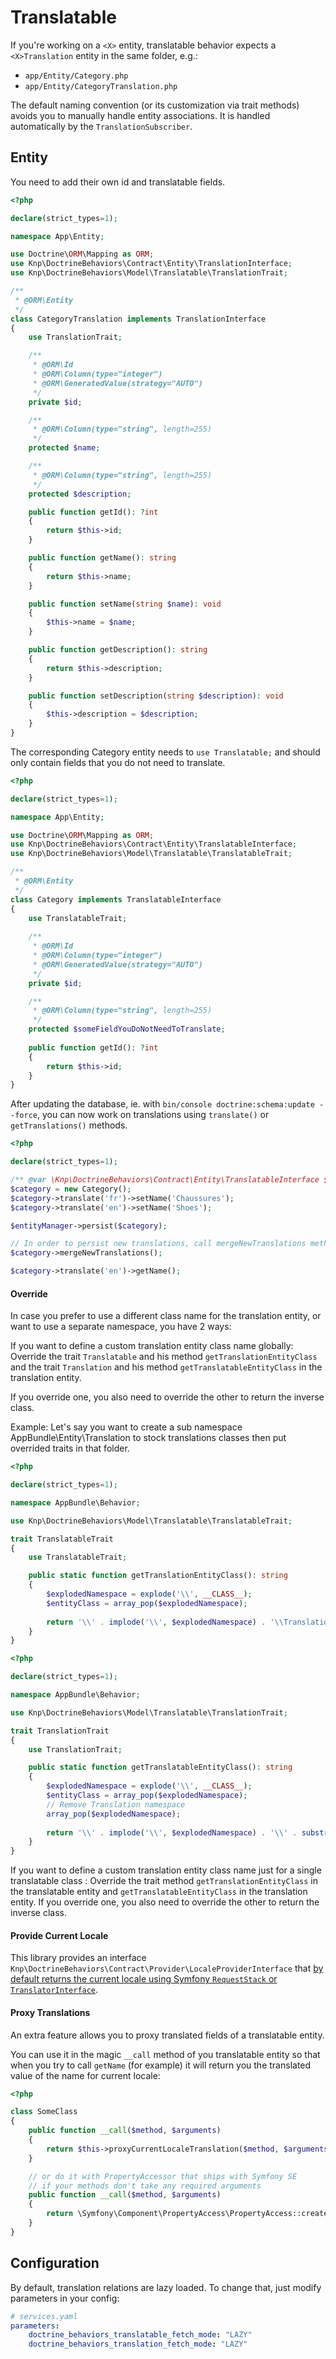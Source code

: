 # Translatable

If you're working on a `<X>` entity, translatable behavior expects a `<X>Translation` entity in the
same folder, e.g.:

- `app/Entity/Category.php`
- `app/Entity/CategoryTranslation.php`

The default naming convention (or its customization via trait methods) avoids you to manually handle entity associations. It is handled automatically by the `TranslationSubscriber`.

## Entity

You need to add their own id and translatable fields.

```php
<?php

declare(strict_types=1);    

namespace App\Entity;

use Doctrine\ORM\Mapping as ORM;
use Knp\DoctrineBehaviors\Contract\Entity\TranslationInterface;
use Knp\DoctrineBehaviors\Model\Translatable\TranslationTrait;

/**
 * @ORM\Entity
 */
class CategoryTranslation implements TranslationInterface
{
    use TranslationTrait;

    /**
     * @ORM\Id
     * @ORM\Column(type="integer")
     * @ORM\GeneratedValue(strategy="AUTO")
     */
    private $id;

    /**
     * @ORM\Column(type="string", length=255)
     */
    protected $name;

    /**
     * @ORM\Column(type="string", length=255)
     */
    protected $description;

    public function getId(): ?int
    {
        return $this->id;
    }

    public function getName(): string
    {
        return $this->name;
    }

    public function setName(string $name): void
    {
        $this->name = $name;
    }

    public function getDescription(): string
    {
        return $this->description;
    }

    public function setDescription(string $description): void
    {
        $this->description = $description;
    }
}
```

The corresponding Category entity needs to `use Translatable;`
and should only contain fields that you do not need to translate.

```php
<?php

declare(strict_types=1);    

namespace App\Entity;

use Doctrine\ORM\Mapping as ORM;
use Knp\DoctrineBehaviors\Contract\Entity\TranslatableInterface;
use Knp\DoctrineBehaviors\Model\Translatable\TranslatableTrait;

/**
 * @ORM\Entity
 */
class Category implements TranslatableInterface
{
    use TranslatableTrait;
    
    /**
     * @ORM\Id
     * @ORM\Column(type="integer")
     * @ORM\GeneratedValue(strategy="AUTO")
     */
    private $id;

    /**
     * @ORM\Column(type="string", length=255)
     */
    protected $someFieldYouDoNotNeedToTranslate;
    
    public function getId(): ?int
    {
        return $this->id;
    }
}
```


After updating the database, ie. with `bin/console doctrine:schema:update --force`,
you can now work on translations using `translate()` or `getTranslations()` methods.

```php
<?php

declare(strict_types=1);

/** @var \Knp\DoctrineBehaviors\Contract\Entity\TranslatableInterface $category */
$category = new Category();
$category->translate('fr')->setName('Chaussures');
$category->translate('en')->setName('Shoes');

$entityManager->persist($category);

// In order to persist new translations, call mergeNewTranslations method, before flush
$category->mergeNewTranslations();

$category->translate('en')->getName();
```

#### Override

In case you prefer to use a different class name for the translation entity, or want to use a separate namespace, you have 2 ways:

If you want to define a custom translation entity class name globally: Override the trait `Translatable` and his  method `getTranslationEntityClass` and the trait `Translation` and his method `getTranslatableEntityClass` in the translation entity.

If you override one, you also need to override the other to return the inverse class.

Example: Let's say you want to create a sub namespace AppBundle\Entity\Translation to stock translations classes
then put overrided traits in that folder.

```php
<?php

declare(strict_types=1);

namespace AppBundle\Behavior;

use Knp\DoctrineBehaviors\Model\Translatable\TranslatableTrait;

trait TranslatableTrait
{
    use TranslatableTrait;

    public static function getTranslationEntityClass(): string
    {
        $explodedNamespace = explode('\\', __CLASS__);
        $entityClass = array_pop($explodedNamespace);
        
        return '\\' . implode('\\', $explodedNamespace) . '\\Translation\\' . $entityClass . 'Translation';
    }
}
```

```php
<?php

declare(strict_types=1);

namespace AppBundle\Behavior;

use Knp\DoctrineBehaviors\Model\Translatable\TranslationTrait;

trait TranslationTrait
{
    use TranslationTrait;

    public static function getTranslatableEntityClass(): string
    {
        $explodedNamespace = explode('\\', __CLASS__);
        $entityClass = array_pop($explodedNamespace);
        // Remove Translation namespace
        array_pop($explodedNamespace);
        
        return '\\' . implode('\\', $explodedNamespace) . '\\' . substr($entityClass, 0, -11);
    }
}
```

If you want to define a custom translation entity class name just for a single translatable class :
Override the trait method `getTranslationEntityClass` in the translatable entity and `getTranslatableEntityClass`
in the translation entity. If you override one, you also need to override the other to return the inverse class.

#### Provide Current Locale

This library provides an interface `Knp\DoctrineBehaviors\Contract\Provider\LocaleProviderInterface` that [by default returns the current locale using Symfony `RequestStack` or `TranslatorInterface`](https://github.com/KnpLabs/DoctrineBehaviors/blob/master/src/Provider/LocaleProvider.php).

#### Proxy Translations

An extra feature allows you to proxy translated fields of a translatable entity.

You can use it in the magic `__call` method of you translatable entity
so that when you try to call `getName` (for example) it will return you the translated value of the name for current locale:

```php
<?php

class SomeClass
{
    public function __call($method, $arguments)
    {
        return $this->proxyCurrentLocaleTranslation($method, $arguments);
    }

    // or do it with PropertyAccessor that ships with Symfony SE
    // if your methods don't take any required arguments
    public function __call($method, $arguments)
    {
        return \Symfony\Component\PropertyAccess\PropertyAccess::createPropertyAccessor()->getValue($this->translate(), $method);
    }
}
```

## Configuration

By default, translation relations are lazy loaded. To change that, just modify parameters in your config:

```yaml
# services.yaml
parameters:
    doctrine_behaviors_translatable_fetch_mode: "LAZY"
    doctrine_behaviors_translation_fetch_mode: "LAZY"
```
